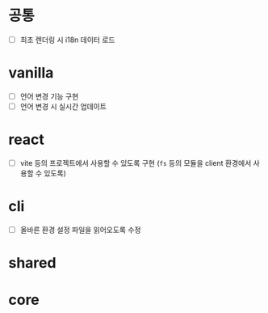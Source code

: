 # 공통

- [ ] 최초 렌더링 시 i18n 데이터 로드

# vanilla

- [ ] 언어 변경 기능 구현
- [ ] 언어 변경 시 실시간 업데이트

# react

- [ ] vite 등의 프로젝트에서 사용할 수 있도록 구현 (`fs` 등의 모듈을 client 환경에서 사용할 수 있도록)

# cli

- [ ] 올바른 환경 설정 파일을 읽어오도록 수정

# shared

# core
